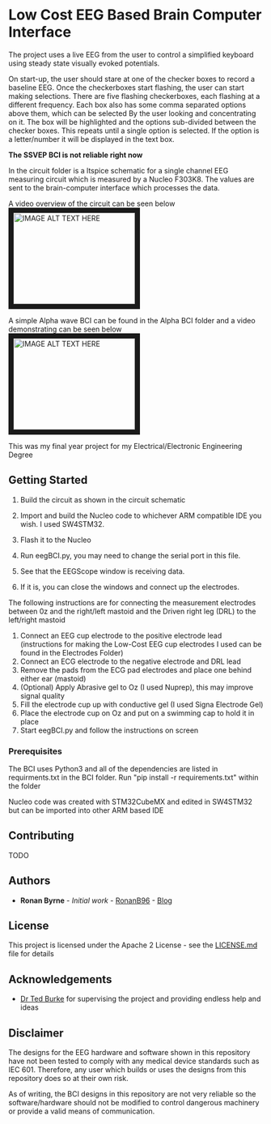 # Low Cost EEG Based Brain Computer Interface

The project uses a live EEG from the user to control a simplified keyboard using steady state visually evoked potentials.

On start-up, the user should stare at one of the checker boxes to record a baseline EEG. Once the checkerboxes start flashing, the user can start making selections. There are five flashing checkerboxes, each flashing at a different frequency. Each box also has some comma separated options above them, which can be selected
By the user looking and concentrating on it. The box will be highlighted and the options sub-divided between the checker boxes. This repeats until a single option is selected. If the option is a letter/number it will be displayed in the text box.

**The SSVEP BCI is not reliable right now**

In the circuit folder is a ltspice schematic for a single channel EEG measuring circuit which is measured by a Nucleo F303K8. The values are sent
to the brain-computer interface which processes the data.

A video overview of the circuit can be seen below  
<a href="http://www.youtube.com/watch?feature=player_embedded&v=Ilv_VNvS42w
" target="_blank"><img src="http://img.youtube.com/vi/Ilv_VNvS42w/0.jpg" 
alt="IMAGE ALT TEXT HERE" width="240" height="180" border="10" /></a>

A simple Alpha wave BCI can be found in the Alpha BCI folder and a video demonstrating can be seen below  
<a href="http://www.youtube.com/watch?feature=player_embedded&v=Ehdn_71upWc
" target="_blank"><img src="http://img.youtube.com/vi/Ehdn_71upWc/0.jpg" 
alt="IMAGE ALT TEXT HERE" width="240" height="180" border="10" /></a>

This was my final year project for my Electrical/Electronic Engineering Degree

## Getting Started

1. Build the circuit as shown in the circuit schematic
2. Import and build the Nucleo code to whichever ARM compatible IDE you wish. I used SW4STM32.
3. Flash it to the Nucleo

1. Run eegBCI.py, you may need to change the serial port in this file.
2. See that the EEGScope window is receiving data. 
3. If it is, you can close the windows and connect up the electrodes.

The following instructions are for connecting the measurement electrodes between 0z and the right/left mastoid and the Driven right leg (DRL) to the left/right mastoid

1. Connect an EEG cup electrode to the positive electrode lead (instructions for making the Low-Cost EEG cup electrodes I used can be found in the Electrodes Folder)
2. Connect an ECG electrode to the negative electrode and DRL lead
3. Remove the pads from the ECG pad electrodes and place one behind either ear (mastoid)
4. (Optional) Apply Abrasive gel to Oz (I used Nuprep), this may improve signal quality
5. Fill the electrode cup up with conductive gel (I used Signa Electrode Gel)
6. Place the electrode cup on Oz and put on a swimming cap to hold it in place
7. Start eegBCI.py and follow the instructions on screen

### Prerequisites

The BCI uses Python3 and all of the dependencies are listed in requirments.txt in the BCI folder. 
Run "pip install -r requirements.txt" within the folder

Nucleo code was created with STM32CubeMX and edited in SW4STM32 but can be imported into other ARM based IDE

## Contributing

TODO

## Authors

* **Ronan Byrne** - *Initial work* - [RonanB96](https://github.com/RonanB96) - [Blog](https://roboroblog.wordpress.com/)

## License

This project is licensed under the Apache 2 License - see the [LICENSE.md](LICENSE.md) file for details

## Acknowledgements

* [Dr Ted Burke](https://batchloaf.wordpress.com/) for supervising the project and providing endless help and ideas

## Disclaimer
The designs for the EEG hardware and software shown in this repository have not been tested to comply with any medical device standards such as IEC 601. Therefore, any user which builds or uses the designs from this repository does so at their own risk. 

As of writing, the BCI designs in this repository are not very reliable so the software/hardware should not be modified to control dangerous machinery or provide a valid means of communication.
